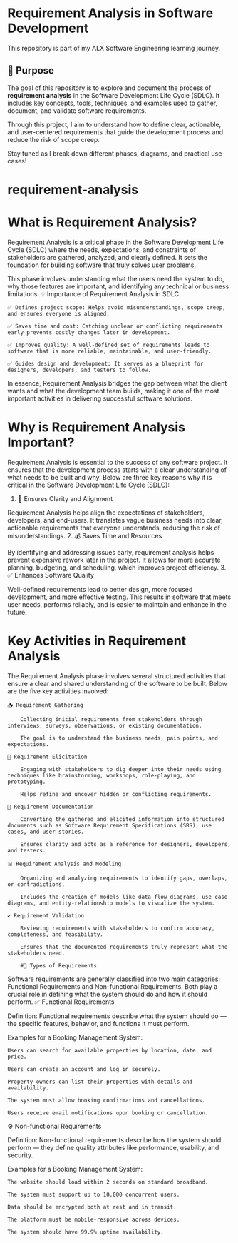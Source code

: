 # Requirement Analysis in Software Development

This repository is part of my ALX Software Engineering learning journey.

## 📌 Purpose

The goal of this repository is to explore and document the process of **requirement analysis** in the Software Development Life Cycle (SDLC). It includes key concepts, tools, techniques, and examples used to gather, document, and validate software requirements.

Through this project, I aim to understand how to define clear, actionable, and user-centered requirements that guide the development process and reduce the risk of scope creep.

Stay tuned as I break down different phases, diagrams, and practical use cases!
# requirement-analysis

#  What is Requirement Analysis?

Requirement Analysis is a critical phase in the Software Development Life Cycle (SDLC) where the needs, expectations, and constraints of stakeholders are gathered, analyzed, and clearly defined. It sets the foundation for building software that truly solves user problems.

This phase involves understanding what the users need the system to do, why those features are important, and identifying any technical or business limitations.
💡 Importance of Requirement Analysis in SDLC

    ✅ Defines project scope: Helps avoid misunderstandings, scope creep, and ensures everyone is aligned.

    ✅ Saves time and cost: Catching unclear or conflicting requirements early prevents costly changes later in development.

    ✅ Improves quality: A well-defined set of requirements leads to software that is more reliable, maintainable, and user-friendly.

    ✅ Guides design and development: It serves as a blueprint for designers, developers, and testers to follow.

In essence, Requirement Analysis bridges the gap between what the client wants and what the development team builds, making it one of the most important activities in delivering successful software solutions.

# Why is Requirement Analysis Important?

Requirement Analysis is essential to the success of any software project. It ensures that the development process starts with a clear understanding of what needs to be built and why. Below are three key reasons why it is critical in the Software Development Life Cycle (SDLC):
1. 🎯 Ensures Clarity and Alignment

Requirement Analysis helps align the expectations of stakeholders, developers, and end-users. It translates vague business needs into clear, actionable requirements that everyone understands, reducing the risk of misunderstandings.
2. 💰 Saves Time and Resources

By identifying and addressing issues early, requirement analysis helps prevent expensive rework later in the project. It allows for more accurate planning, budgeting, and scheduling, which improves project efficiency.
3. ✅ Enhances Software Quality

Well-defined requirements lead to better design, more focused development, and more effective testing. This results in software that meets user needs, performs reliably, and is easier to maintain and enhance in the future.

#  Key Activities in Requirement Analysis

The Requirement Analysis phase involves several structured activities that ensure a clear and shared understanding of the software to be built. Below are the five key activities involved:

    📥 Requirement Gathering

        Collecting initial requirements from stakeholders through interviews, surveys, observations, or existing documentation.

        The goal is to understand the business needs, pain points, and expectations.

    🧠 Requirement Elicitation

        Engaging with stakeholders to dig deeper into their needs using techniques like brainstorming, workshops, role-playing, and prototyping.

        Helps refine and uncover hidden or conflicting requirements.

    📝 Requirement Documentation

        Converting the gathered and elicited information into structured documents such as Software Requirement Specifications (SRS), use cases, and user stories.

        Ensures clarity and acts as a reference for designers, developers, and testers.

    📊 Requirement Analysis and Modeling

        Organizing and analyzing requirements to identify gaps, overlaps, or contradictions.

        Includes the creation of models like data flow diagrams, use case diagrams, and entity-relationship models to visualize the system.

    ✔️ Requirement Validation

        Reviewing requirements with stakeholders to confirm accuracy, completeness, and feasibility.

        Ensures that the documented requirements truly represent what the stakeholders need.

        #📂 Types of Requirements

Software requirements are generally classified into two main categories: Functional Requirements and Non-functional Requirements. Both play a crucial role in defining what the system should do and how it should perform.
✅ Functional Requirements

Definition:
Functional requirements describe what the system should do — the specific features, behavior, and functions it must perform.

Examples for a Booking Management System:

    Users can search for available properties by location, date, and price.

    Users can create an account and log in securely.

    Property owners can list their properties with details and availability.

    The system must allow booking confirmations and cancellations.

    Users receive email notifications upon booking or cancellation.

⚙️ Non-functional Requirements

Definition:
Non-functional requirements describe how the system should perform — they define quality attributes like performance, usability, and security.

Examples for a Booking Management System:

    The website should load within 2 seconds on standard broadband.

    The system must support up to 10,000 concurrent users.

    Data should be encrypted both at rest and in transit.

    The platform must be mobile-responsive across devices.

    The system should have 99.9% uptime availability.
